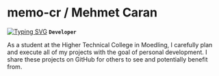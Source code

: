 # memo-cr / Mehmet Caran
[![Typing SVG](https://readme-typing-svg.demolab.com?font=Fira+Code&pause=1000&width=435&lines=Developer;Student)](https://git.io/typing-svg)
**`Developer`**

As a student at the Higher Technical College in Moedling, I carefully plan and execute all of my projects with the goal of personal development. I share these projects on GitHub for others to see and potentially benefit from.

# 

